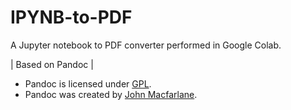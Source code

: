 # IPYNB-to-PDF
A Jupyter notebook to PDF converter performed in Google Colab.

| Based on Pandoc | [](https://pandoc.org)
- Pandoc is licensed under [GPL](https://www.gnu.org/licenses/gpl-3.0.html).
- Pandoc was created by [John Macfarlane](https://johnmacfarlane.net/tools.html).
